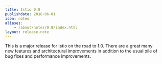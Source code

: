 ```yaml
---
title: Istio 0.8
publishdate: 2018-06-01
icon: notes
aliases:
    - /about/notes/0.8/index.html
layout: release-note
---
```


This is a major release for Istio on the road to 1.0. There are a great many new features and architectural improvements in addition to the usual pile of bug fixes and performance improvements.
